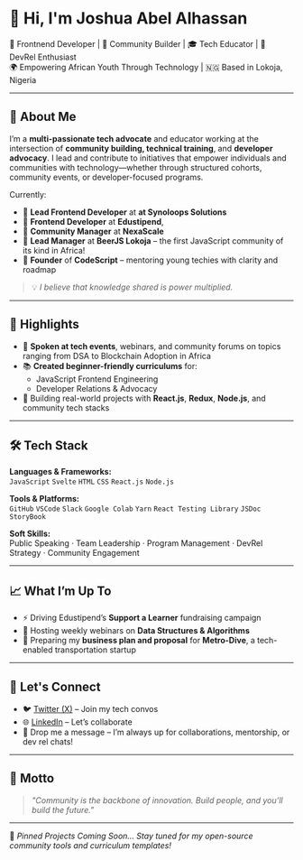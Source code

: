 <!---
- 👋 Hi, I’m Joshua Alhassan
- 👀 I’m a Software Engineer and Developer Advocate
- 💞️ I’m looking to collaborate on Open Source Projects
- 📫 How to reach me @josh-script on Twitter


Josh-Alhassan/Josh-Alhassan is a ✨ special ✨ repository because its `README.md` (this file) appears on your GitHub profile.
You can click the Preview link to take a look at your changes.
--->

# 👋 Hi, I'm Joshua Abel Alhassan

🧰 Frontnend Developer | 🚀 Community Builder | 🎓 Tech Educator | 🧠 DevRel Enthusiast   
🌍 Empowering African Youth Through Technology | 🇳🇬 Based in Lokoja, Nigeria  

---

## 🧩 About Me

I’m a **multi-passionate tech advocate** and educator working at the intersection of **community building, technical training**, and **developer advocacy**. I lead and contribute to initiatives that empower individuals and communities with technology—whether through structured cohorts, community events, or developer-focused programs.

Currently:
- 📌 **Lead Frontend Developer** at **at Synoloops Solutions**
- 💼 **Frontend Developer** at **Edustipend**,
- 💼 **Community Manager** at **NexaScale**
- 🍺 **Lead Manager** at **BeerJS Lokoja** – the first JavaScript community of its kind in Africa!
- 🧭 **Founder** of **CodeScript** – mentoring young techies with clarity and roadmap

> 💡 *I believe that knowledge shared is power multiplied.*

---

## 🌟 Highlights

- 🎤 **Spoken at tech events**, webinars, and community forums on topics ranging from DSA to Blockchain Adoption in Africa
- 📚 **Created beginner-friendly curriculums** for:
  - JavaScript Frontend Engineering
  - Developer Relations & Advocacy
- 🧪 Building real-world projects with **React.js**, **Redux**, **Node.js**, and community tech stacks

---

## 🛠️ Tech Stack

**Languages & Frameworks:**  
`JavaScript` `Svelte` `HTML` `CSS` `React.js` `Node.js`

**Tools & Platforms:**  
`GitHub` `VSCode` `Slack` `Google Colab` `Yarn` `React Testing Library` `JSDoc` `StoryBook`

**Soft Skills:**  
Public Speaking · Team Leadership · Program Management · DevRel Strategy · Community Engagement

---

## 📈 What I’m Up To

- ⚡ Driving Edustipend’s **Support a Learner** fundraising campaign
- 🧪 Hosting weekly webinars on **Data Structures & Algorithms**
- 🎯 Preparing my **business plan and proposal** for **Metro-Dive**, a tech-enabled transportation startup

---

## 💬 Let's Connect

- 🐦 [Twitter (X)](https://twitter.com/@josh_script) – Join my tech convos  
- 🌐 [LinkedIn](https://linkedin.com/in/joshua-abel-alhassan) – Let’s collaborate  
- 📩 Drop me a message – I’m always up for collaborations, mentorship, or dev rel chats!

---

## 🧠 Motto

> *"Community is the backbone of innovation. Build people, and you’ll build the future."*

---

📌 *Pinned Projects Coming Soon… Stay tuned for my open-source community tools and curriculum templates!*
